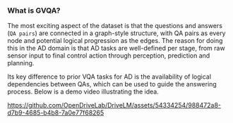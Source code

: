### What is GVQA?
The most exciting aspect of the dataset is that the questions and answers (`QA pairs`) are connected in a graph-style structure, with QA pairs as every node and potential logical progression as the edges. The reason for doing this in the AD domain is that AD tasks are well-defined per stage, from raw sensor input to final control action through perception, prediction and planning.

Its key difference to prior VQA tasks for AD is the availability of logical dependencies between QAs, which can be used to guide the answering process. Below is a demo video illustrating the idea.

https://github.com/OpenDriveLab/DriveLM/assets/54334254/988472a8-d7b9-4685-b4b8-7a0e77f68265
